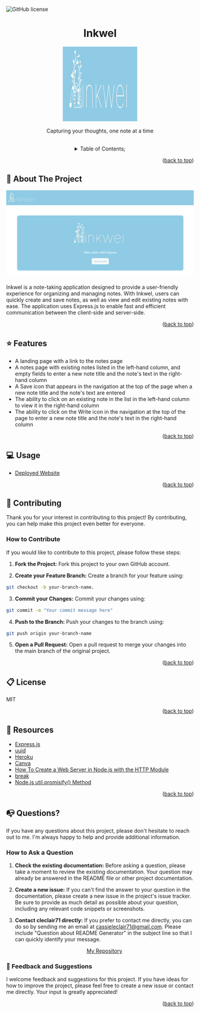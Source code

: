   ![GitHub license](https://img.shields.io/badge/license-MIT-pink.svg)
  <a name="readme-top"></a>
 <br />
 <div align="center">
 <h1 align="center">Inkwel</h1>
    <a href="https://github.com/cleclair71/CrewCard">
     <img src="/public/assets/img/inkwel.jpg" alt="Logo" width="200" height="200">
   </a>
    <p align="center">
      Capturing your thoughts, one note at a time
    </p>
  
<br />
<details><summary>Table of Contents;</summary>

* [About the Project](#description) 

* [Added Features](#features)
 
* [Usage](#usage) 

* [Contributing](#contributing)

* [Resources](#resources)
 
* [license](#license)

* [Questions](#questions)

</details>
</div>

<p align="right">(<a href="#readme-top">back to top</a>)</p>

<a name="description"></a>
## :rocket: About The Project
<p align="center">
  <img src="/public/assets/img/capture.png"/>
</p>

Inkwel is a note-taking application designed to provide a user-friendly experience for organizing and managing notes. With Inkwel, users can quickly create and save notes, as well as view and edit existing notes with ease. The application uses Express.js to enable fast and efficient communication between the client-side and server-side.

<p align="right">(<a href="#readme-top">back to top</a>)</p>


<a name="features"></a>

## :star: Features

 - A landing page with a link to the notes page
 - A notes page with existing notes listed in the left-hand column, and empty fields to enter a new note title and the note's text in the right-hand column
 - A Save icon that appears in the navigation at the top of the page when a new note title and the note's text are entered
 - The ability to click on an existing note in the list in the left-hand column to view it in the right-hand column
 - The ability to click on the Write icon in the navigation at the top of the page to enter a new note title and the note's text in the right-hand column

<p align="right">(<a href="#readme-top">back to top</a>)</p>


  <a name="usage"></a>

## :computer: Usage

* [Deployed Website](https://inkwel.herokuapp.com/)

<p align="right">(<a href="#readme-top">back to top</a>)</p>
  

 <a name="contributing"></a>

## :handshake: Contributing

Thank you for your interest in contributing to this project! By contributing, you can help make this project even better for everyone.

### How to Contribute

If you would like to contribute to this project, please follow these steps:
      
1. **Fork the Project:** Fork this project to your own GitHub account.

2. **Create your Feature Branch:** Create a branch for your feature using:
```bash 
git checkout -b your-branch-name.
```
3. **Commit your Changes:** Commit your changes using:
```bash 
git commit -m "Your commit message here"
```
4. **Push to the Branch:** Push your changes to the branch using:
```bash 
git push origin your-branch-name
```
5. **Open a Pull Request:** Open a pull request to merge your changes into the main branch of the original project.

<p align="right">(<a href="#readme-top">back to top</a>)</p>


<a name="license"></a>

## :clipboard: License
MIT
  
<p align="right">(<a href="#readme-top">back to top</a>)</p>

<a name="resources"></a>
## :mag_right: Resources

* [Express.js](https://expressjs.com/)
* [uuid](https://www.npmjs.com/package/uuidv4)
* [Heroku](https://devcenter.heroku.com/categories/reference)
* [Canva](https://www.canva.com/)
* [How To Create a Web Server in Node.js with the HTTP Module](https://www.digitalocean.com/community/tutorials/how-to-create-a-web-server-in-node-js-with-the-http-module)
* [break](https://developer.mozilla.org/en-US/docs/Web/JavaScript/Reference/Statements/break)
* [Node.js util.promisify() Method](https://www.geeksforgeeks.org/node-js-util-promisify-method/)

<p align="right">(<a href="#readme-top">back to top</a>)</p>

<a name="questions"></a>

## :mailbox_with_no_mail: Questions?

If you have any questions about this project, please don't hesitate to reach out to me. I'm always happy to help and provide additional information.

### How to Ask a Question

1. **Check the existing documentation:** Before asking a question, please take a moment to review the existing documentation. Your question may already be answered in the README file or other project documentation.

2. **Create a new issue:** If you can't find the answer to your question in the documentation, please create a new issue in the project's issue tracker. Be sure to provide as much detail as possible about your question, including any relevant code snippets or screenshots.

3. **Contact cleclair71 directly:** If you prefer to contact me directly, you can do so by sending me an email at cassieleclair71@gmail.com. Please include "Question about README Generator" in the subject line so that I can quickly identify your message.

   <p align="center"> 
   <a href="https://github.com/cleclair71/readme-generator/tree/master">My Repository</a>
   </p>
   
### :pray: Feedback and Suggestions

I welcome feedback and suggestions for this project. If you have ideas for how to improve the project, please feel free to create a new issue or contact me directly. Your input is greatly appreciated!
 
  <p align="right">(<a href="#readme-top">back to top</a>)</p>
 
